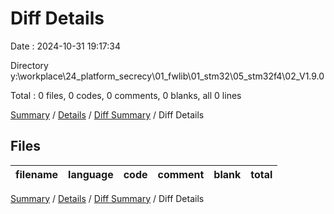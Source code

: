 # Diff Details

Date : 2024-10-31 19:17:34

Directory y:\\workplace\\24_platform_secrecy\\01_fwlib\\01_stm32\\05_stm32f4\\02_V1.9.0

Total : 0 files,  0 codes, 0 comments, 0 blanks, all 0 lines

[Summary](results.md) / [Details](details.md) / [Diff Summary](diff.md) / Diff Details

## Files
| filename | language | code | comment | blank | total |
| :--- | :--- | ---: | ---: | ---: | ---: |

[Summary](results.md) / [Details](details.md) / [Diff Summary](diff.md) / Diff Details